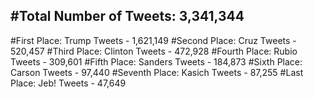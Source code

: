 #Total Number of Tweets: 3,341,344 
---
#First Place: Trump Tweets - 1,621,149
#Second Place: Cruz Tweets - 520,457
#Third Place: Clinton Tweets - 472,928
#Fourth Place: Rubio Tweets - 309,601
#Fifth Place: Sanders Tweets - 184,873
#Sixth Place: Carson Tweets - 97,440
#Seventh Place: Kasich Tweets - 87,255
#Last Place: Jeb! Tweets - 47,649
